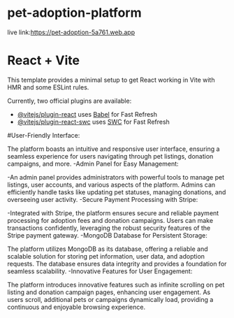 # pet-adoption-platform
live link:https://pet-adoption-5a761.web.app

# React + Vite

This template provides a minimal setup to get React working in Vite with HMR and some ESLint rules.

Currently, two official plugins are available:

- [@vitejs/plugin-react](https://github.com/vitejs/vite-plugin-react/blob/main/packages/plugin-react/README.md) uses [Babel](https://babeljs.io/) for Fast Refresh
- [@vitejs/plugin-react-swc](https://github.com/vitejs/vite-plugin-react-swc) uses [SWC](https://swc.rs/) for Fast Refresh



#User-Friendly Interface:

The platform boasts an intuitive and responsive user interface, ensuring a seamless experience for users navigating through pet listings, donation campaigns, and more.
-Admin Panel for Easy Management:

-An admin panel provides administrators with powerful tools to manage pet listings, user accounts, and various aspects of the platform. Admins can efficiently handle tasks like updating pet statuses, managing donations, and overseeing user activity.
-Secure Payment Processing with Stripe:

-Integrated with Stripe, the platform ensures secure and reliable payment processing for adoption fees and donation campaigns. Users can make transactions confidently, leveraging the robust security features of the Stripe payment gateway.
-MongoDB Database for Persistent Storage:

The platform utilizes MongoDB as its database, offering a reliable and scalable solution for storing pet information, user data, and adoption requests. The database ensures data integrity and provides a foundation for seamless scalability.
-Innovative Features for User Engagement:

The platform introduces innovative features such as infinite scrolling on pet listing and donation campaign pages, enhancing user engagement. As users scroll, additional pets or campaigns dynamically load, providing a continuous and enjoyable browsing experience.
